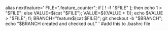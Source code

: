 alias nextfeature='
  FILE=".feature_counter";
  if [ ! -f "$FILE" ]; then
    echo 1 > "$FILE";
  else
    VALUE=$(cat "$FILE");
    VALUE=$((VALUE + 1));
    echo $VALUE > "$FILE";
  fi;
  BRANCH="feature$(cat $FILE)";
  git checkout -b "$BRANCH";
  echo "$BRANCH created and checked out."
'
#add this to .bashrc file
